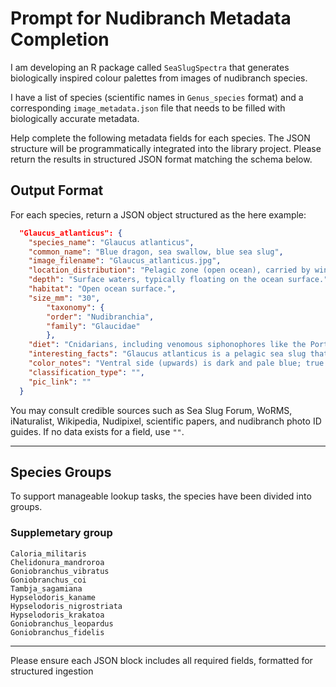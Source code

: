 
# Prompt for Nudibranch Metadata Completion

I am developing an R package called `SeaSlugSpectra` that generates biologically inspired colour palettes from images of nudibranch species.

I have a list of species (scientific names in `Genus_species` format) and a corresponding `image_metadata.json` file that needs to be filled with biologically accurate metadata.

Help complete the following metadata fields for each species. The JSON structure will be programmatically integrated into the library project. Please return the results in structured JSON format matching the schema below.

## Output Format

For each species, return a JSON object structured as the here example:

```json
  "Glaucus_atlanticus": {
    "species_name": "Glaucus atlanticus",
    "common_name": "Blue dragon, sea swallow, blue sea slug",
    "image_filename": "Glaucus_atlanticus.jpg",
    "location_distribution": "Pelagic zone (open ocean), carried by winds and currents; primarily tropical and subtropical areas. Documented sightings include Bay of Bengal, off Tamil Nadu and Andhra Pradesh in India. Populations are localized within distinct ocean basins.",
    "depth": "Surface waters, typically floating on the ocean surface.",
    "habitat": "Open ocean surface.",
    "size_mm": "30",
        "taxonomy": {
        "order": "Nudibranchia",
        "family": "Glaucidae"
        },
    "diet": "Cnidarians, including venomous siphonophores like the Portuguese man o' war. Uses a radula with serrated teeth, strong jaw, and denticles to grasp and chip prey.",
    "interesting_facts": "Glaucus atlanticus is a pelagic sea slug that floats on the ocean surface, feeding on jellyfish and other cnidarians. It has a unique ability to store the stinging cells (nematocysts) of its prey in its own tissues",
    "color_notes": "Ventral side (upwards) is dark and pale blue; true dorsal surface (downwards) is silvery grey. Features dark blue stripes on its head. Dorsal area of foot varies from dark blue to brown with a silver central position.",
    "classification_type": "",
    "pic_link": ""
  }
```

You may consult credible sources such as Sea Slug Forum, WoRMS, iNaturalist, Wikipedia, Nudipixel, scientific papers, and nudibranch photo ID guides. If no data exists for a field, use `""`.

---

## Species Groups

To support manageable lookup tasks, the species have been divided into groups.

### Supplemetary group

```
Caloria_militaris
Chelidonura_mandroroa
Goniobranchus_vibratus
Goniobranchus_coi
Tambja_sagamiana
Hypselodoris_kaname
Hypselodoris_nigrostriata
Hypselodoris_krakatoa
Goniobranchus_leopardus
Goniobranchus_fidelis
```

---

Please ensure each JSON block includes all required fields, formatted for structured ingestion
